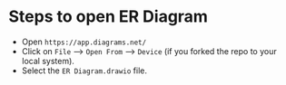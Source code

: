 # Steps to open ER Diagram
- Open `https://app.diagrams.net/`
- Click on `File` --> `Open From` --> `Device` (if you forked the repo to your local system).
- Select the `ER Diagram.drawio` file.
